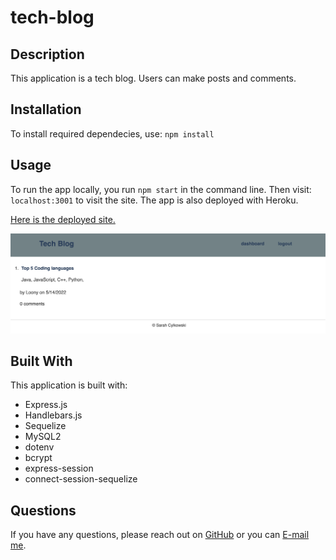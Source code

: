 # tech-blog

 ## Description
  This application is a tech blog.  Users can make posts and comments.

  ## Installation
  To install required dependecies, use: 
  `npm install` 

  ## Usage
  To run the app locally, you run
  `npm start`
  in the command line.  Then visit:
  `localhost:3001`
  to visit the site.  The app is also deployed with Heroku.

  <a href="https://arcane-anchorage-22836.herokuapp.com/">Here is the deployed site.</a>

  <img src="Example-app.png" alt="image of program running" width="1206" />
  

 ## Built With
 This application is built with: <br />
 * Express.js
 * Handlebars.js
 * Sequelize
 * MySQL2
 * dotenv
 * bcrypt
 * express-session
 * connect-session-sequelize

  ## Questions
  If you have any questions, please reach out on <a href="https://github.com/sacylkowski/">GitHub</a> or you can <a href="mailto:sacylkowski@gmail.com">E-mail me</a>.
